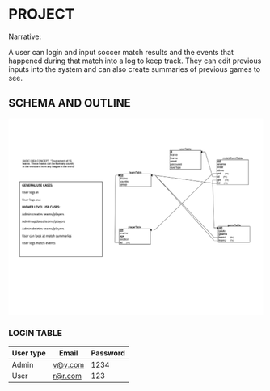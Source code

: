 # PROJECT
Narrative:

A user can login and input soccer match results and the events that happened during that match into a log to keep track.
They can edit previous inputs into the system and can also create summaries of previous games to see.

## SCHEMA AND OUTLINE
![Schema](docs/Schema.jpg)

### LOGIN TABLE 

User type | Email | Password 
------------ | ------------- | --------------
Admin | v@v.com | 1234
User | r@r.com | 123


